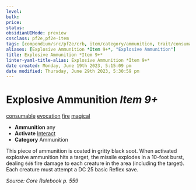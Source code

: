 ```yaml
---
level:
bulk:
price:
status:
obsidianUIMode: preview
cssclass: pf2e,pf2e-item
tags: [compendium/src/pf2e/crb, item/category/ammunition, trait/consumable, trait/evocation, trait/fire, trait/magical]
aliases: [Explosive Ammunition *Item 9+*, "Explosive Ammunition"]
title: Explosive Ammunition *Item 9+*
linter-yaml-title-alias: Explosive Ammunition *Item 9+*
date created: Monday, June 19th 2023, 5:15:09 pm
date modified: Thursday, June 29th 2023, 5:30:59 pm
---
```


# Explosive Ammunition *Item 9+*

[consumable](rules/traits/consumable.md) [evocation](rules/traits/evocation.md) [fire](rules/traits/fire.md) [magical](rules/traits/magical.md)  

- **Ammunition** any
- **Activate** [Interact](rules/actions/interact.md)
- **Category** Ammunition

This piece of ammunition is coated in gritty black soot. When activated explosive ammunition hits a target, the missile explodes in a 10-foot burst, dealing `6d6` fire damage to each creature in the area (including the target). Each creature must attempt a DC 25 basic Reflex save.

*Source: Core Rulebook p. 559*
